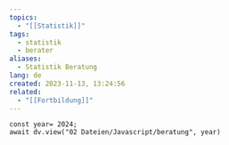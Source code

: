 ```yaml
---
topics:
  - "[[Statistik]]"
tags:
  - statistik
  - berater
aliases:
  - Statistik Beratung
lang: de
created: 2023-11-13, 13:24:56
related:
  - "[[Fortbildung]]"
---
```


```dataviewjs
const year= 2024;
await dv.view("02 Dateien/Javascript/beratung", year)
```
